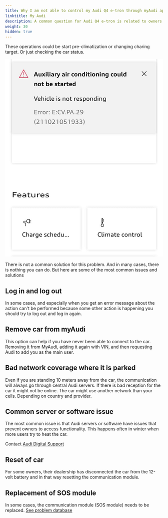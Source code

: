 ```yaml
---
title: Why I am not able to control my Audi Q4 e-tron through myAudi app?
linktitle: My Audi
description: A common question for Audi Q4 e-tron is related to owners having a problem with myAudi app and performing operations.  
weight: 30
hidden: true
---
```

<!-- markdownlint-disable MD033 -->
These operations could be start pre-climatization or changing charing target. Or just checking the car status.

![Connect issue](connectissue1.jpg "myAudi error message")

There is not a common solution for this problem. And in many cases, there is nothing you can do. But here are some of the most common issues and solutions

## Log in and log out

In some cases, and especially when you get an error message about the action can't be performed because some other action is happening you should try to log out and log in again.

## Remove car from myAudi

This option can help if you have never been able to connect to the car. Removing it from MyAudi, adding it again with VIN, and then requesting Audi to add you as the main user.

## Bad network coverage where it is parked

Even if you are standing 10 meters away from the car, the communication will always go through central Audi servers. If there is bad reception for the car it might not be online. The car might use another network than your cells. Depending on country and provider.

## Common server or software issue

The most common issue is that Audi servers or software have issues that prevent owners to access functionality. This happens often
in winter when more users try to heat the car.

Contact  [Audi Digital Support](https://my.audi.com/)

## Reset of car

For some owners, their dealership has disconnected the car from the 12-volt battery and in that way resetting the communication module.

## Replacement of SOS module

In some cases, the communication module (SOS module) needs to be replaced. [See problem database](https://github.com/electrichasgoneaudi/q4-e-tron/issues/14)